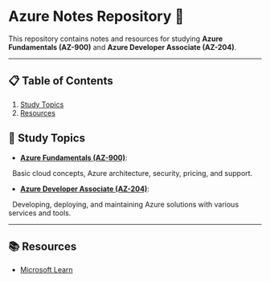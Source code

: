 # Azure Notes Repository 📘

This repository contains notes and resources for studying **Azure Fundamentals (AZ-900)** and **Azure Developer Associate (AZ-204)**. 

---

## 📋 Table of Contents
1. [Study Topics](#study-topics)
2. [Resources](#resources)
## 📝 Study Topics

  

- **[Azure Fundamentals (AZ-900)](azure-fundamentals/index.md)**:  

  Basic cloud concepts, Azure architecture, security, pricing, and support.

  

- **[Azure Developer Associate (AZ-204)](azure-developer-associate/index.md)**:  

  Developing, deploying, and maintaining Azure solutions with various services and tools.

  

---
## 📚 Resources
- [Microsoft Learn](https://learn.microsoft.com/)

